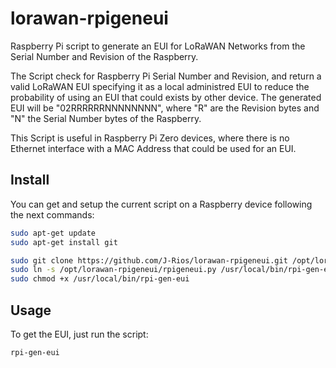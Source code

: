 # lorawan-rpigeneui

Raspberry Pi script to generate an EUI for LoRaWAN Networks from the Serial Number and Revision of the Raspberry.

The Script check for Raspberry Pi Serial Number and Revision, and return a valid LoRaWAN EUI specifying it as a local administred EUI to reduce the probability of using an EUI that could exists by other device. The generated EUI will be "02RRRRRRNNNNNNNN", where "R" are the Revision bytes and "N" the Serial Number bytes of the Raspberry.

This Script is useful in Raspberry Pi Zero devices, where there is no Ethernet interface with a MAC Address that could be used for an EUI.

## Install

You can get and setup the current script on a Raspberry device following the next commands:

```bash
sudo apt-get update
sudo apt-get install git

sudo git clone https://github.com/J-Rios/lorawan-rpigeneui.git /opt/lorawan-rpigeneui
sudo ln -s /opt/lorawan-rpigeneui/rpigeneui.py /usr/local/bin/rpi-gen-eui
sudo chmod +x /usr/local/bin/rpi-gen-eui
```

## Usage

To get the EUI, just run the script:

```bash
rpi-gen-eui
```
